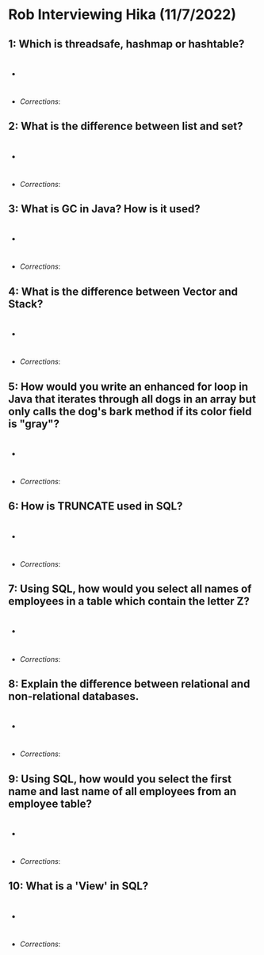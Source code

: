 # Rob Interviewing Hika (11/7/2022)

## 1: Which is threadsafe, hashmap or hashtable?
- #
- *Corrections*:

## 2: What is the difference between list and set?
- #
- *Corrections*:

## 3: What is GC in Java? How is it used?
- #
- *Corrections*:

## 4: What is the difference between Vector and Stack?
- #
- *Corrections*:

## 5: How would you write an enhanced for loop in Java that iterates through all dogs in an array but only calls the dog's bark method if its color field is "gray"?
- #
- *Corrections*:

## 6: How is TRUNCATE used in SQL?
- #
- *Corrections*:

## 7: Using SQL, how would you select all names of employees in a table which contain the letter Z?
- #
- *Corrections*:

## 8: Explain the difference between relational and non-relational databases.
- #
- *Corrections*:


## 9: Using SQL, how would you select the first name and last name of all employees from an employee table?
- #
- *Corrections*:

## 10: What is a 'View' in SQL?
- #
- *Corrections*:







